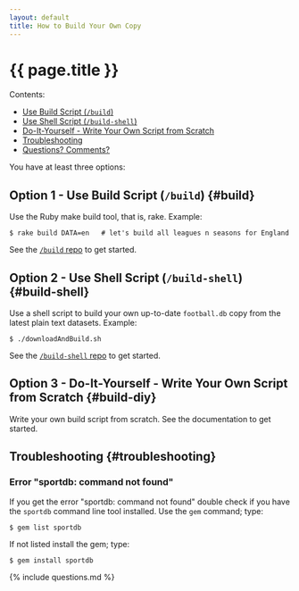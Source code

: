 ```yaml
---
layout: default
title: How to Build Your Own Copy
---
```


# {{ page.title }}


<div class="toc" markdown="1">
Contents:

* [Use Build Script (`/build`)](#build)
* [Use Shell Script (`/build-shell`)](#build-shell)
* [Do-It-Yourself - Write Your Own Script from Scratch](#build-diy)
* [Troubleshooting](#troubleshooting)
* [Questions? Comments?](#questions)
</div>


You have at least three options:


## Option 1  - Use Build Script (`/build`)    {#build}


Use the Ruby make build tool, that is, rake. Example:

~~~
$ rake build DATA=en   # let's build all leagues n seasons for England
~~~

See the [`/build` repo](https://github.com/openfootball/build) to get started.




## Option 2  - Use Shell Script (`/build-shell`)   {#build-shell}

Use a shell script to build your own up-to-date `football.db` copy from the latest plain text datasets. Example:

~~~
$ ./downloadAndBuild.sh
~~~

See the [`/build-shell` repo](https://github.com/openfootball/build-shell) to get started.




## Option 3  - Do-It-Yourself - Write Your Own Script from Scratch     {#build-diy}

Write your own build script from scratch. See the documentation to get started.




## Troubleshooting   {#troubleshooting}

### Error "sportdb: command not found"

If you get the error "sportdb: command not found" double check if you have the `sportdb` command line tool installed.
Use the `gem` command; type:

~~~
$ gem list sportdb
~~~

If not listed install the gem; type:

~~~
$ gem install sportdb
~~~

{% include questions.md %}




<!--

  clean up - move to docs???

## Build Your Own `football.db` Copy {#build}

Use the `sportdb` command line tool to build your own `football.db` copy from plain text fixtures.
Example:

Step 1:  Get a copy of the `world.db` fixtures

    $ git clone git://github.com/openmundi/world.db.git

Step 2:  Get a copy of the `at-austria` fixtures

    $ git clone git://github.com/openfootball/at-austria.git

Step 3:  Let's build the `football.db`

    $ sportdb setup --include ./at-austria --worldinclude ./world.db

That's it For more see the [`sportdb` command line tool project](https://github.com/geraldb/sport.db.ruby).
-->
